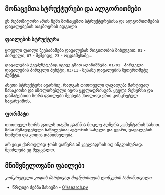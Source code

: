 ## მონაცემთა სტრუქტურები და ალგორითმები
ეს რეპოზიტორი არის ჩემი მონაცემთა სტრუქტურებისა და ალგორითმების დავალებების 
თავმოყრის ადგილი

### ფაილების სტრუქტურა
ყოველი ფაილი შეესაბამება დავალებას რიგითობის მიხედვით. `01` - პირველი, `07` - მეშვიდე, 
`23` - ოცდამესამე...

დავალების ქვეპუნქტებიც იგივე გზით აღინიშნება. `01/01` - პირველი დავალების პირველი პუნქტი, 
`03/11` - მესამე დავალების მეთერთმეტე პუნქტი. 


ასეთი სტრუქტურა ავარჩიე, რადგან თითოეული დავალება მარტივად წასაკითხი და იზოლირებული 
იყოს ყველაფრისგან. ყველა რესურსი და დამატებითი სორს ფაილები შეეხება მხოლოდ ერთ 
კონკრეტულ სავარჯიშოს.

### ფორმატი
თითოეულ სორს ფაილს თავში გააჩნია მოკლე აღწერა კომენტარის სახით. მისი შემადგენელი 
ნაწილებია: ავტორის სახელი და გვარი, დავალების ნომერი და კოდის დანიშნულება.

არ ვიცი ქართულად ჯობს დაწერა ამ ყველაფრის თუ ინგლისურად. შეიძლება ეგ შევცვალო.

## მნიშვნელოვანი ფაილები
*კონკრეტული კოდის მარტივად მიგნებისთვის ლინკების ჩამონათვალი*

- წრფივი ძებნა მასივში - [01/search.py](01/search.py)
